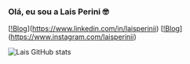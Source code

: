 ### Olá, eu sou a Lais Perini 🤓

[[!Blog](https://img.shields.io/badge/LinkedIn-0077B5?style=for-the-badge&logo=linkedin&logoColor=white)](https://www.linkedin.com/in/laisperinii)
[[!Blog](https://img.shields.io/badge/Instagram-E4405F?style=for-the-badge&logo=instagram&logoColor=white)](https://www.instagram.com/laisperinii)

![Lais GitHub stats](https://github-readme-stats.vercel.app/api?username=LaisPerini&show_icons=true&bg_color=00000000)

